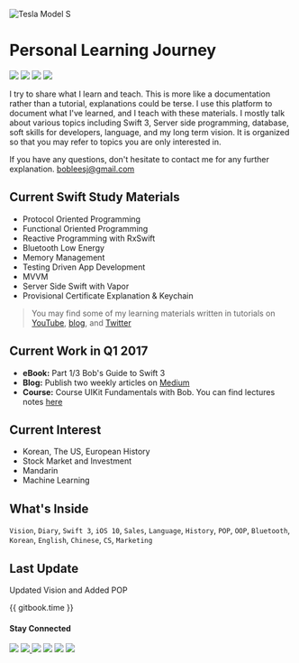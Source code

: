 
![Tesla Model S](https://cdn-images-1.medium.com/max/1800/1*abEpO62UaPGdjhAl9qnVxQ.png)

# Personal Learning Journey

<p>
<img src="https://img.shields.io/badge/Language-Swift_3-ED4732.svg">
<img src="https://img.shields.io/badge/Xcode-8.1-56A6ed.svg">
<img src="https://img.shields.io/badge/Purpose-Document-3B5998.svg">
<img src="https://img.shields.io/badge/Author-Bob_Lee-171713.svg">
</p>

I try to share what I learn and teach. This is more like a documentation rather than a tutorial, explanations could be terse. I use this platform to document what I've learned, and I teach with these materials. I mostly talk about various topics including Swift 3, Server side programming, database, soft skills for developers, language, and my long term vision. It is organized so that you may refer to topics you are only interested in.

If you have any questions, don't hesitate to contact me for any further explanation. bobleesj@gmail.com

## Current Swift Study Materials
 * Protocol Oriented Programming
 * Functional Oriented Programming
 * Reactive Programming with RxSwift
 * Bluetooth Low Energy
 * Memory Management
 * Testing Driven App Development
 * MVVM
 * Server Side Swift with Vapor
 * Provisional Certificate Explanation & Keychain

> You may find some of my learning materials written in tutorials on [YouTube](https://youtube.com/bobthedeveloper), [blog](https://medium.com/@bobleesj), and [Twitter](https://twitter.com/bobleesj)

## Current Work in Q1 2017
- **eBook:** Part 1/3 Bob's Guide to Swift 3
- **Blog:** Publish two weekly articles on [Medium]
- **Course:** Course UIKit Fundamentals with Bob. You can find lectures notes [here]

 [here]: https://www.gitbook.com/book/bobleesj/udemy_uikit_fundamentals_notes/details
 [Medium]: https://medium.com/@bobleesj

## Current Interest
 - Korean, The US, European History
 - Stock Market and Investment
 - Mandarin
 - Machine Learning

## What's Inside
 `Vision`,  `Diary`, `Swift 3`,  `iOS 10`,  `Sales`,  `Language`, `History`, `POP`, `OOP`, `Bluetooth`, `Korean`, `English`, `Chinese`, `CS`, `Marketing`

## Last Update
Updated Vision and Added POP

{{ gitbook.time }}




#### Stay Connected
<p><a href="https://facebook.com/bobthedeveloper"><img src="https://img.shields.io/badge/Facebook-Like-3B5998.svg"></a> <a href="https://youtube.com/bobthedeveloper"><img src="https://img.shields.io/badge/YouTube-Subscribe-CE1312.svg"</a> <a href="https://twitter.com/bobleesj"><img src="https://img.shields.io/badge/Twitter-Follow-55ACEE.svg"></a> <a href="https://instagram.com/bob_the_developer
"><img src="https://img.shields.io/badge/Instagram-Follow-BB2F92.svg"></a> <a href="https://linkedin.com/in/bobleesj"><img src= "https://img.shields.io/badge/LinkedIn-Connect-0077B5.svg"></a>
<a href="https://medium.com/@bobleesj"><img src="https://img.shields.io/badge/Medium-Read-00AB6C.svg"/></a>
</p>

